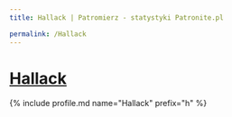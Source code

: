 ```yaml
---
title: Hallack | Patromierz - statystyki Patronite.pl

permalink: /Hallack
---
```


# [Hallack](https://patronite.pl/Hallack)

{% include profile.md name="Hallack" prefix="h" %}
